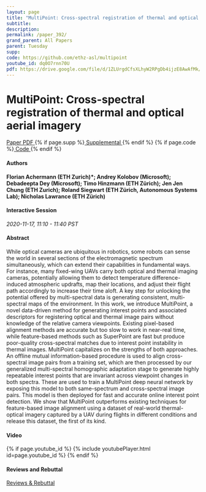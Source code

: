 ```yaml
---
layout: page
title: "MultiPoint: Cross-spectral registration of thermal and optical aerial imagery"
subtitle: 
description:
permalink: /paper_392/
grand_parent: All Papers
parent: Tuesday
supp: 
code: https://github.com/ethz-asl/multipoint
youtube_id: dq0O7rnn70U
pdf: https://drive.google.com/file/d/1ZLUrgdCfsXLhyW2RPgDb4ijzE8AwAfMk/view
---
```


# MultiPoint: Cross-spectral registration of thermal and optical aerial imagery

<a href="https://drive.google.com/file/d/1ZLUrgdCfsXLhyW2RPgDb4ijzE8AwAfMk/view" target="_blank" rel="noopener noreferrer" class="btn btn-blue"><i class="fa fa-file-text-o" aria-hidden="true"></i> Paper PDF </a> {% if page.supp %}<a href="" target="_blank" rel="noopener noreferrer" class="btn btn-green"><i class="fa fa-file-text-o" aria-hidden="true"></i> Supplemental </a>{% endif %} {% if page.code %}<a href="https://github.com/ethz-asl/multipoint" target="_blank" rel="noopener noreferrer" class="btn"><i class="fa fa-github" aria-hidden="true"></i> Code </a>{% endif %} 

#### Authors
**Florian Achermann (ETH Zurich)*; Andrey Kolobov (Microsoft); Debadeepta Dey (Microsoft); Timo Hinzmann (ETH Zürich); Jen Jen Chung (ETH Zurich); Roland Siegwart (ETH Zürich, Autonomous Systems Lab); Nicholas Lawrance (ETH Zürich)**

#### Interactive Session
*2020-11-17, 11:10 - 11:40 PST* 

#### Abstract
While optical cameras are ubiquitous in robotics, some robots can sense the world in several sections of the electromagnetic spectrum simultaneously, which can extend their capabilities in fundamental ways. For instance, many fixed-wing UAVs carry both optical and thermal imaging cameras, potentially allowing them to detect temperature difference-induced atmospheric updrafts, map their locations, and adjust their flight path accordingly to increase their time aloft. A key step for unlocking the potential offered by multi-spectral data is generating consistent, multi-spectral maps of the environment. In this work, we introduce MultiPoint, a novel data-driven method for generating interest points and associated descriptors for registering optical and thermal image pairs without knowledge of the relative camera viewpoints. Existing pixel-based alignment methods are accurate but too slow to work in near-real time, while feature-based methods such as SuperPoint are fast but produce poor-quality cross-spectral matches due to interest point instability in thermal images. MultiPoint capitalizes on the strengths of both approaches.
An offline mutual information-based procedure is used to align cross-spectral image pairs from a training set, which are then processed by our generalized multi-spectral homographic adaptation stage to generate highly repeatable interest points that are invariant across viewpoint changes in both spectra. These are used to train a MultiPoint deep neural network by exposing  this model to both same-spectrum and cross-spectral image pairs. This model is then deployed for fast and accurate online interest point detection. 
We show that MultiPoint outperforms existing techniques for feature-based image alignment using a dataset of real-world thermal-optical imagery captured by a UAV during flights in different conditions and release this dataset, the first of its kind.

#### Video
{% if page.youtube_id %}
{% include youtubePlayer.html id=page.youtube_id %}
{% endif %}

#### Reviews and Rebuttal
<a href="https://drive.google.com/file/d/1ATl6DXi0x9g_U9noxDhDJ4udx1d1BLT-/view" target="_blank" rel="noopener noreferrer" class="btn btn-purple"><i class="fa fa-pencil-square-o" aria-hidden="true"></i> Reviews & Rebuttal </a>

